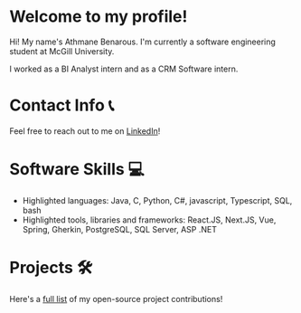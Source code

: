 # Welcome to my profile!

Hi! My name's Athmane Benarous. I'm currently a software engineering student at McGill University.

I worked as a BI Analyst intern and as a CRM Software intern.

# Contact Info 📞
Feel free to reach out to me on [LinkedIn](linkedin.com/in/athmane-benarous)!

# Software Skills 💻

 - Highlighted languages: Java, C, Python, C#, javascript, Typescript, SQL, bash
 - Highlighted tools, libraries and frameworks: React.JS, Next.JS, Vue, Spring, Gherkin, PostgreSQL, SQL Server, ASP .NET


# Projects 🛠

Here's a [full list](https://github.com/Otm02/Otm02/blob/main/Projects.md) of my open-source project contributions!
